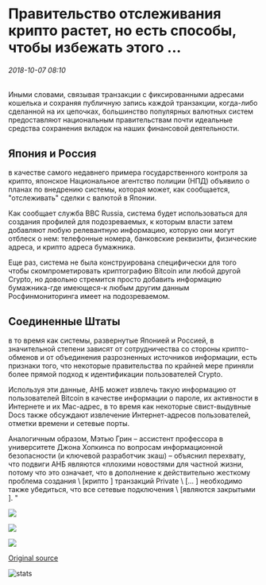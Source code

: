 # Правительство отслеживания крипто растет, но есть способы, чтобы избежать этого ...

###### 2018-10-07 08:10

Иными словами, связывая транзакции с фиксированными адресами кошелька и сохраняя публичную запись каждой транзакции, когда-либо сделанной на их цепочках, большинство популярных валютных систем предоставляют национальным правительствам почти идеальные средства сохранения вкладок на наших финансовой деятельности.

## Япония и Россия

в качестве самого недавнего примера государственного контроля за крипто, японское Национальное агентство полиции (НПД) объявило о планах по внедрению системы, которая может, как сообщается, "отслеживать" сделки с валютой в Японии.

Как сообщает служба BBC Russia, система будет использоваться для создания профилей для подозреваемых, к которым власти затем добавляют любую релевантную информацию, которую они могут отблеск о нем: телефонные номера, банковские реквизиты, физические адреса, и крипто адреса бумажника.

Еще раз, система не была конструирована специфически для того чтобы скомпрометировать криптографию Bitcoin или любой другой Crypto, но довольно стремится просто добавить информацию бумажника-где имеющеся-к любым другим данным Росфинмониторинга имеет на подозреваемом.

## Соединенные Штаты

в то время как системы, развернутые Японией и Россией, в значительной степени зависят от сотрудничества со стороны крипто-обменов и от объединения разрозненных источников информации, есть признаки того, что некоторые правительства по крайней мере приняли более прямой подход к идентификации пользователей Crypto.

Используя эти данные, АНБ может извлечь такую информацию от пользователей Bitcoin в качестве информации о пароле, их активности в Интернете и их Mac-адрес, в то время как некоторые свист-выдувные Docs также обсуждают извлечение Интернет-адресов пользователей, отметки времени и сетевые порты.

Аналогичным образом, Мэтью Грин – ассистент профессора в университете Джона Хопкинса по вопросам информационной безопасности (и ключевой разработчик зкаш) – объяснил перехвату, что подвиги АНБ являются «плохими новостями для частной жизни, потому что это означает, что в дополнение к действительно жесткому проблема создания \ [крипто \] транзакций Private \ [... \] необходимо также убедиться, что все сетевые подключения \ [являются закрытыми \]. "

![](https://s3.cointelegraph.com/storage/uploads/view/e2b98f2e1efbaa3d42403f2285561330.png)

![](https://s3.cointelegraph.com/storage/uploads/view/e3450c0caae045fe50c15c36e611b4d6.png)

![](https://s3.cointelegraph.com/storage/uploads/view/9f1ec87ff49016d1405adafb054c262a.png)

[Original source](https://cointelegraph.com/news/government-tracking-of-crypto-is-growing-but-there-are-ways-to-avoid-it)

![stats](https://c.statcounter.com/11760860/0/a89fa40b/1/ "stats")